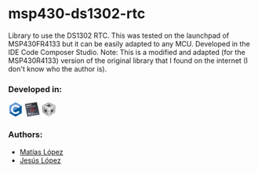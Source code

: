 # msp430-ds1302-rtc
Library to use the DS1302 RTC. This was tested on the launchpad of MSP430FR4133 but it can be easily adapted to any MCU. Developed in the IDE Code Composer Studio.
Note: This is a modified and adapted (for the MSP430R4133) version of the original library that I found on the internet (I don't know who the author is).

### Developed in:
<p>
<img width="30" height="30" src="https://raw.githubusercontent.com/jesu95/jesu95/main/img/c-original.svg">
<img width="30" height="30" src="https://raw.githubusercontent.com/jesu95/jesu95/main/img/msp430.jpeg">
<img width="30" height="30" src="https://raw.githubusercontent.com/jesu95/jesu95/main/img/code_composer.jpg">
</p>

### Authors:

* [Matías López](https://github.com/matiflp/)
* [Jesús López](https://github.com/jesu95/)
